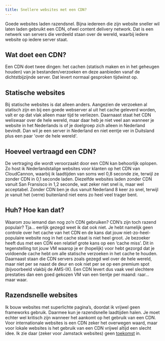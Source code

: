 ```yaml
---
title: Snellere websites met een CDN?
---
```


Goede websites laden razendsnel. Bijna iedereen die zijn website sneller wil laten laden gebruikt een CDN, ofwel content delivery network. Dat is een netwerk van servers die verdeeld staan over de wereld, waarbij iedere website op iedere server staat.

## Wat doet een CDN?

Een CDN doet twee dingen: het cachen (statisch maken en in het geheugen houden) van je bestanden/verzoeken en deze aanbieden vanaf de dichtstbijzijnde server. Dat levert normaal gesproken tijdwinst op.

## Statische websites

Bij statische websites is dat alleen anders. Aangezien de verzoeken al statisch zijn en bij een goede webserver al uit het cache geleverd worden, valt er op dat vlak alleen maar tijd te verliezen. Daarnaast staat het CDN weliswaar over de hele wereld, maar daar heb je niet veel aan wanneer je website in het Nederlands is of je doelgroep zich alleen in Nederland bevindt. Dan wil je een server in Nederland en niet eentje ver in Duitsland plus een paar 'over de hele wereld'. 

## Hoeveel vertraagd een CDN?

De vertraging die wordt veroorzaakt door een CDN kan behoorlijk oplopen. Zo host ik Nederlandstalige websites voor klanten op het CDN van CloudCannon, waarbij ik laadtijden van soms wel 0,8 seconde zie, terwijl ze zonder CDN in 0,1 seconde laden. Diezelfde websites laden zonder CDN vanuit San Fransisco in 1,2 seconde, wat zeker niet snel is, maar wel acceptabel. Zonder CDN ben je dus vanuit Nederland 8 keer zo snel, terwijl je vanuit het (verre) buitenland niet eens zo heel veel trager bent.

## Huh? Hoe kan dat?

Waarom zou iemand dan nog zo’n CDN gebruiken? CDN’s zijn toch razend populair? Tja... eerlijk gezegd weet ik dat ook niet. Je hebt namelijk geen controle over het cache van het CDN en de kans dat jouw niet-zo-heel-populaire website nog in het cache staat is niet heel groot. Je bezoeker heeft dus met een CDN een relatief grote kans op een ‘cache miss’. Dit in tegenstelling tot jouw VM waarop je er (hopelijk) voor hebt gezorgd dat je voldoende cache hebt om alle statische verzoeken in het cache te houden. Daarnaast staan die CDN servers zoals gezegd wel over de hele wereld, maar niet per se naast de deur en ook niet per se op een premium spot (bijvoorbeeld vlakbij de AMS-IX). Een CDN levert dus vaak veel slechtere prestaties dan een goed gekozen VM van een tientje per maand: raar... maar waar.

## Razendsnelle websites

Ik bouw websites met superlichte pagina’s, doordat ik vrijwel geen frameworks gebruik. Daarmee kun je razendsnelle laadtijden halen. Je moet echter wel kritisch zijn wanneer het aankomt op het gebruik van een CDN. Voor internationale websites is een CDN zeker het overwegen waard, maar voor lokale websites is het gebruik van een CDN vrijwel altijd een slecht idee. Ik zie daar (zeker voor Jamstack websites) geen [toekomst](/nl/blog/supersnelle-websites-met-hugo) in.
